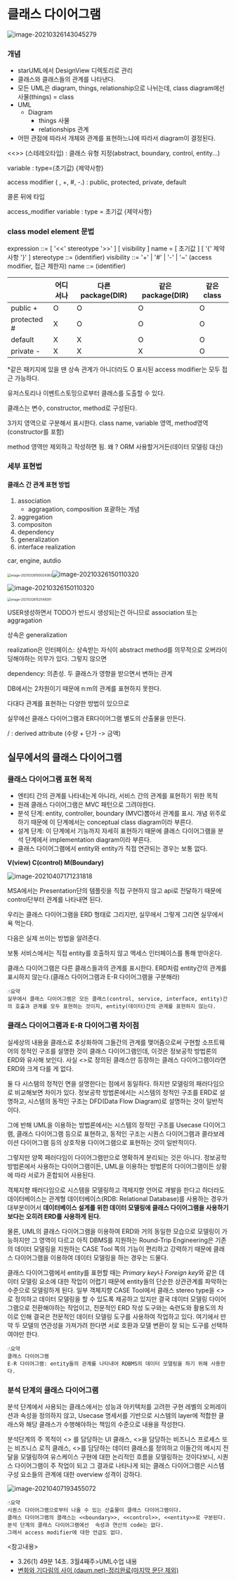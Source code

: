 # 클래스 다이어그램

<img src="images/image-20210326143045279.png" alt="image-20210326143045279"  />

### 개념

- starUML에서 DesignView 디렉토리로 관리
- 클래스와 클래스들의 관계를 나타낸다.
- 모든 UML은 diagram, things, relationship으로 나뉘는데, class diagram에선 사물(things) = class
- UML
  - Diagram
    - things 사물
    - relationships 관계
- 어떤 관점에 따라서 개체와 관계를 표현하느냐에 따라서 diagram이 결정된다.

<<>> (스테레오타입) : 클래스 유형 지정(abstract, boundary, control, entity...)

variable : type=(초기값) {제약사항}

access modifier ( , +, #, -.) : public, protected, private, default

콜론 뒤에 타입

access_modifier variable : type = 초기값 {제약사항}

### class model element 문법

expression ::= [ '<<' stereotype '>>' ] [ visibility ] name = [ 초기값 ] [ '{' 제약사항 '}' ]
stereotype ::= (identifier)
visibility ::= '+' | '#' | '-' | '~' (access modifier, 접근 제한자)
name ::= (identifier)

|             | 어디서나 | 다른 package(DIR) | 같은 package(DIR) | 같은 class |
| ----------- | -------- | ----------------- | ----------------- | ---------- |
| public +    | O        | O                 | O                 | O          |
| protected # | X        | O                 | O                 | O          |
| default     | X        | X                 | O                 | O          |
| private -   | X        | X                 | X                 | O          |

*같은 패키지에 있을 땐 상속 관계가 아니더라도 O 표시된 access modifier는 모두 접근 가능하다.

유저스토리나 이벤트스토밍으로부터 클래스를 도출할 수 있다.

클래스는 변수, constructor, method로 구성된다.

3가지 영역으로 구분해서 표시한다. class name, variable 영역, method영역(constructor를 포함)

method 영역만 제외하고 작성하면 됨. 왜 ? ORM 사용할거거든(데이터 모델링 대신)

### 세부 표현법

#### 클래스 간 관계 표현 방법

1. association
   - aggragation, composition 포괄하는 개념
2. aggregation
3. compositon
4. dependency
5. generalization
6. interface realization



car, engine, autdio

<img src="images/image-20210326150024363.png" alt="image-20210326150024363" style="zoom:50%;" />![image-20210326150110320](images/image-20210326150110320.png)

![image-20210326150110320](images/image-20210326150110320.png)

<img src="images/image-20210326152549281.png" alt="image-20210326152549281" style="zoom:50%;" />

USER생성하면서 TODO가 반드시 생성되는건 아니므로 association 또는 aggragation



상속은 generalization

realization은 인터페이스: 상속받는 자식이 abstract method를 의무적으로 오버라이딩해야하는 의무가 있다. 그렇지 않으면 



dependency: 의존성. 두 클래스가 영향을 받으면서 변하는 관계







DB에서는 2차원이기 때문에 n:m의 관계를 표현하지 못한다.

다대다 관계를 표현하는 다양한 방법이 있으므로 



실무에선 클래스 다이어그램과 ER다이어그램 별도의 산출물을 만든다.





/ : derived attribute (수량 + 단가 -> 금액)

## 실무에서의 클래스 다이어그램

### 클래스 다이어그램 표현 목적

- 엔티티 간의 관계를 나타내는게 아니라, 서비스 간의 관계를 표현하기 위한 목적
- 원래 클래스 다이어그램은 MVC 패턴으로 그려야한다.
- 분석 단계: entity, controller, boundary (MVC)뽑아서 관계를 표시. 개념 위주로 하기 때문에 이 단계에서는 conceptual class diagram이라 부른다.
- 설계 단계: 이 단계에서 기능까지 자세히 표현하기 때문에 클래스 다이어그램을 분석 단계에서 implementation diagram이라 부른다.
- 클래스 다이어그램에서 entity와 entity가 직접 연관되는 경우는 보통 없다.



**V(view) C(control) M(Boundary)**

![image-20210407171231818](images/image-20210407171231818.png)

MSA에서는 Presentation단의 템플릿을 직접 구현하지 않고 api로 전달하기 때문에 control단부터 관계를 나타내면 된다.

우리는 클래스 다이어그램을 ERD 형태로 그리지만, 실무에서 그렇게 그리면 실무에서 욕 먹는다.

다음은 실제 쓰이는 방법을 알려준다.

보통 서비스에서는 직접 entity를 호출하지 않고 액세스 인터페이스를 통해 받아온다.

클래스 다이어그램은 다른 클래스들과의 관계를 표시한다. ERD처럼 entity간의 관계를 표시하지 않는다.(클래스 다이어그램과 E-R 다이어그램을 구분해라)

```
☝요약
실무에서 클래스 다이어그램은 모든 클래스(control, service, interface, entity)간의 호출과 관계를 모두 표현하는 것이지, entity(데이터)간의 관계를 표현하지 않는다.
```



### 클래스 다이어그램과 E-R 다이어그램 차이점

실세상의 내용을 클래스로 추상화하여 그들간의 관계를 맺어줌으로써 구현할 소프트웨어의 정적인 구조를 설명한 것이 클래스 다이어그램인데, 이것은 정보공학 방법론의 ERD와 유사해 보인다. 사실 <<entity>>로 정의된 클래스만 등장하는 클래스 다이어그램이라면 ERD와 크게 다를 게 없다.

둘 다 시스템의 정적인 면을 설명한다는 점에서 동일하다. 하지만 모델링의 패러다임으로 비교해보면 차이가 있다. 정보공학 방법론에서는 시스템의 정적인 구조를 ERD로 설명하고, 시스템의 동적인 구조는 DFD(Data Flow Diagram)로 설명하는 것이 일반적이다.

그에 반해 UML을 이용하는 방법론에서는 시스템의 정적인 구조를 Usecase 다이어그램, 클래스 다이어그램 등으로 표현하고, 동적인 구조는 시퀀스 다이어그램과 콜라보레이션 다이어그램 등의 상호작용 다이어그램으로 표현하는 것이 일반적이다.

그렇지만 양쪽 패러다임이 다이어그램만으로 명확하게 분리되는 것은 아니다. 정보공학 방법론에서 사용하는 다이어그램이든, UML을 이용하는 방법론의 다이어그램이든 상황에 따라 서로가 혼합되어 사용된다.

객체지향 패러다임으로 시스템을 모델링하고 객체지향 언어로 개발을 한다고 하더라도 데이터베이스는 관계형 데이터베이스(RDB: Relational Database)를 사용하는 경우가 대부분이어서 **데이터베이스 설계를 위한 데이터 모델링에 클래스 다이어그램을 사용하기 보다는 오히려 ERD를 사용하게 된다.**

물론, UML의 클래스 다이어그램을 이용하여 ERD와 거의 동일한 모습으로 모델링이 가능하지만 그 영역이 다르고 아직 DBMS를 지원하는 Round-Trip Engineering은 기존의 데이터 모델링을 지원하는 CASE Tool 쪽의 기능이 편리하고 강력하기 때문에 클래스 다이어그램을 이용하여 데이터 모델링을 하는 경우는 드물다.

클래스 다이어그램에서 entity를 표현할 때는 *Primary key*나 *Foreign key*와 같은 데이터 모델링 요소에 대한 작업이 어렵기 때문에 entity들의 단순한 상관관계를 파악하는 수준으로 모델링하게 된다. 일부 객체지향 CASE Tool에서 클래스 stereo type을 <<table>>로 정의하고 데이터 모델링을 할 수 있도록 제공하고 있지만 결국 데이터 모델링 다이어그램으로 전환해야하는 작업이고, 전문적인 ERD 작성 도구와는 숙련도와 활용도의 차이로 인해 결국은 전문적인 데이터 모델링 도구를 사용하여 작업하고 있다. 여기에서 만약 두 모델의 연관성을 가져가려 한다면 서로 호환과 모델 변환이 잘 되는 도구를 선택하여야만 한다.

```
☝요약
클래스 다이어그램
E-R 다이어그램: entity들의 관계를 나타내어 RDBMS의 데이터 모델링을 하기 위해 사용한다.
```

### 분석 단계의 클래스 다이어그램

분석 단계에서 사용되는 클래스에서는 성능과 아키텍처를 고려한 구현 레벨의 오퍼레이션과 속성을 정의하지 않고, Usecase 명세서를 기반으로 시스템의 layer에 적합한 클래스와 해당 클래스가 수행해야하는 책임의 수준으로 내용을 작성한다.

분석단계의 주 목적이 <<boundary>> 를 담당하는 UI 클래스, <<control>>을 담당하는 비즈니스 프로세스 또는 비즈니스 로직 클래스, <<entity>>를 담당하는 데이터 클래스를 정의하고 이들간의 메시지 전달을 모델링하여 유스케이스 구현에 대한 논리적인 흐름을 모델링하는 것이다보니, 시퀀스 다이어그램이 주 작업이 되고 그 결과로 나타나게 되는 클래스 다이어그램은 시스템 구성 요소들의 관계에 대한 overview 성격이 강하다.

![image-20210407193455072](images/image-20210407193455072.png)





```
☝요약
시퀀스 다이어그램으로부터 나올 수 있는 산출물이 클래스 다이어그램이다. 
클래스 다이어그램의 클래스는 <<boundary>>, <<control>>, <<entity>>로 구분된다.
분석 단계의 클래스 다이어그램에선  속성과 연산의 code는 없다.
그래서 access modifier에 대한 언급도 없다.
```







<참고내용>

- 3.26(1) 49분 14초. 3월4째주>UML수업 내용
- [변화와 기다림의 사이 (daum.net)-정리완료(마지막 문단 제외)](https://blog.daum.net/hankylee/18?category=522586)